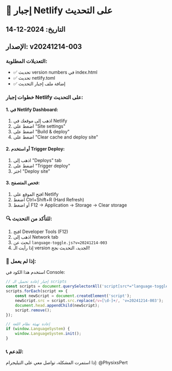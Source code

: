# 🚨 إجبار Netlify على التحديث

## التاريخ: 2024-12-14
## الإصدار: v20241214-003

### التعديلات المطلوبة:
- ✅ تحديث version numbers في index.html
- ✅ تحديث netlify.toml
- ✅ إضافة ملف إجبار التحديث

### خطوات إجبار Netlify على التحديث:

#### 1. في Netlify Dashboard:
1. اذهب إلى موقعك في Netlify
2. اضغط على "Site settings"
3. اضغط على "Build & deploy"
4. اضغط على "Clear cache and deploy site"

#### 2. أو استخدم Trigger Deploy:
1. اذهب إلى "Deploys" tab
2. اضغط على "Trigger deploy"
3. اختر "Deploy site"

#### 3. فحص المتصفح:
1. افتح الموقع على Netlify
2. اضغط Ctrl+Shift+R (Hard Refresh)
3. أو اضغط F12 → Application → Storage → Clear storage

### 🔍 للتأكد من التحديث:
1. افتح Developer Tools (F12)
2. اذهب إلى Network tab
3. ابحث عن `language-toggle.js?v=20241214-003`
4. إذا رأيت الـ version الجديد، التحديث نجح!

### 🚨 إذا لم يعمل:
استخدم هذا الكود في Console:
```javascript
// إجبار إعادة تحميل الـ scripts
const scripts = document.querySelectorAll('script[src*="language-toggle"]');
scripts.forEach(script => {
    const newScript = document.createElement('script');
    newScript.src = script.src.replace(/v=[\d-]+/, 'v=20241214-003');
    document.head.appendChild(newScript);
    script.remove();
});

// إعادة تهيئة نظام اللغة
if (window.LanguageSystem) {
    window.LanguageSystem.init();
}
```

### 📞 للدعم:
إذا استمرت المشكلة، تواصل معي على التيليجرام: @PhysixsPert